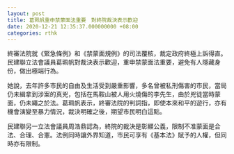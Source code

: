 ```yaml
---
layout: post
title: 葛珮帆重申禁蒙面法重要　對終院裁決表示歡迎
date: 2020-12-21 12:35:37.000000000 +08:00
categories: rthk
---
```


終審法院就《緊急條例》和《禁蒙面規例》的司法覆核，裁定政府終極上訴得直。民建聯立法會議員葛珮帆對裁決表示歡迎，重申禁蒙面法重要，避免有人隱藏身份，做出極端行為。

她說，去年許多市民的自由及生活受到嚴重影響，多名曾被私刑傷害的市民，當局仍未緝拿到涉案的真兇，包括在馬鞍山被人用火燒傷的李先生，由於兇徒當時蒙面，仍未繩之於法。葛珮帆表示，終審法院的判詞指，即使本來和平的遊行，亦有機會演變至暴力情況，裁決明確之後，期望市民明白這點。

民建聯另一立法會議員周浩鼎認為，終院的裁決是彰顯公義，限制不准蒙面是合法、合理、合憲。法例同時讓外界知道，市民可享有《基本法》賦予的人權，但同時亦有限制。
